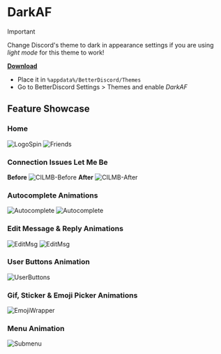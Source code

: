 # DarkAF
> [!IMPORTANT]
> Change Discord's theme to dark in appearance settings if you are using *light mode* for this theme to work!

 **[Download](DarkAF.theme.css)**
 - Place it in `%appdata%/BetterDiscord/Themes`
 - Go to BetterDiscord Settings > Themes and enable *DarkAF*

 
## Feature Showcase
### Home
![LogoSpin](https://i.imgur.com/2vlsdSA.gif)
![Friends](https://i.imgur.com/AsYE0Vi.gif)
### Connection Issues Let Me Be
**Before**
![CILMB-Before](https://i.imgur.com/X7AHIm9.gif)
**After**
![CILMB-After](https://i.imgur.com/VdDdZlR.gif)
### Autocomplete Animations
![Autocomplete](https://i.imgur.com/eO742ll.gif)
![Autocomplete](https://i.imgur.com/XXNM4WN.gif)
### Edit Message & Reply Animations
![EditMsg](https://i.imgur.com/e7Pcky8.gif)
![EditMsg](https://i.imgur.com/fbOuV6l.gif)
### User Buttons Animation
![UserButtons](https://i.imgur.com/TRpTyCd.gif)
### Gif, Sticker & Emoji Picker Animations
![EmojiWrapper](https://i.imgur.com/JKp52UN.gif)
### Menu Animation
![Submenu](https://i.imgur.com/rIjX9xX.gif)  